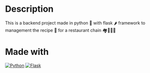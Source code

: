 # Description 
This is a backend project made in python 🐍 with flask 🌶️ framework to management the recipe 🧾 for a restaurant chain 🏘️👩🏻‍🍳

# Made with
[![Python](https://img.shields.io/badge/python-2b5b84?style=for-the-badge&logo=python&logoColor=white&labelColor=000000)]()
[![Flask](https://img.shields.io/badge/flask-000000?style=for-the-badge&logo=flask&logoColor=white&labelColor=000000)]()